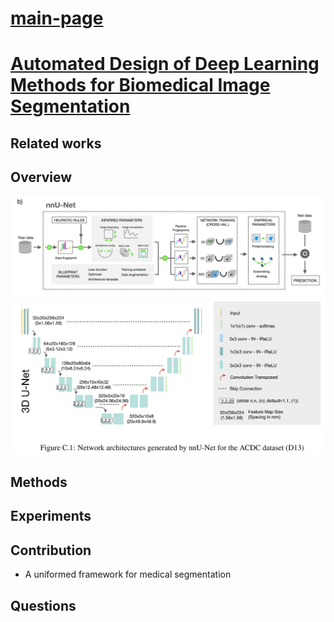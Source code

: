 # [main-page](../README.md)

# [Automated Design of Deep Learning Methods for Biomedical Image Segmentation](../papers/Automated.pdf)

## Related works


## Overview
![](images/2021-05-12_172854.png)
![](images/2021-05-12_225715.png)

## Methods

## Experiments

## Contribution
* A uniformed framework for medical segmentation
## Questions

